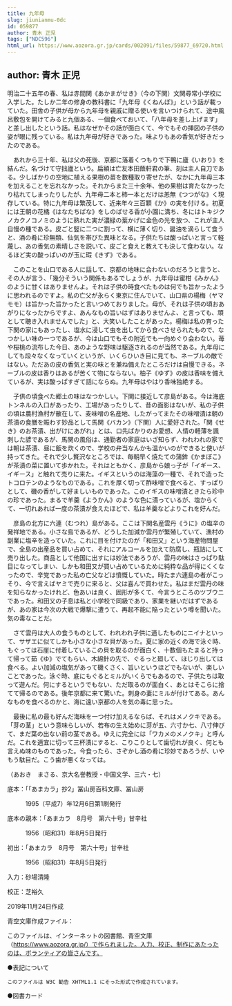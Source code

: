 ```yaml
---
title: 九年母
slug: jiunianmu-0dc
id: 059877
author: 青木 正児
tags: ["NDC596"]
html_url: https://www.aozora.gr.jp/cards/002091/files/59877_69720.html
---
```


## author: 青木 正児

明治二十五年の春、私は赤間関《あかまがせき》（今の下関）文関尋常小学校に入学した。たしか二年の修身の教科書に「九年母《くねんぼ》」という話が載っていた。田舎の子供が母から九年母を親戚に贈る使いを言いつけられて、途中風呂敷包を開けてみると九個ある、一個食べておいて、「八年母を差し上げます」と差し出したという話。私はなぜかその話が面白くて、今でもその挿図の子供の姿が眼に残っている。私は九年母が好きであった。味よりもあの香気が好きだったのである。

　あれから三十年、私は父の死後、京都に落着くつもりで下鴨に廬《いおり》を結んだ。名づけて守拙廬という。扁額は亡友本田蔭軒君の筆、刻は主人自刀である。少しばかりの空地に植える果樹の苗を数種取り寄せたが、なかに九年母三本を加えることを忘れなかった。それからまた三十余年、他の果樹は育たなかったり枯れてしまったりしたが、九年母二本と柿一本とだけは恙無《つつがな》く現存している。特に九年母は繁茂して、近来年々三百顆《か》の実を付ける。初夏には王朝の花橘《はなたちばな》をしのばせる香が小園に満ち、冬にはトキジクノカクノコノミのように熟れた実が濃緑の葉かげに金色の光を放つ、これが主人自慢の種である。皮ごと竪に二つに割って、横に薄く切り、醤油を滴らして食うと、酒の肴に珍無類、仙気を帯びた異味となる。子供たちは酸っぱいと言って軽蔑し、あの香気の素晴しさを説いて、皮ごと食えと教えても決して食わない。なるほど実の酸っぱいのが玉に瑕《きず》である。

　このことを山口である人に話して、京都の地味に合わないのだろうと言うと、その人が言う、「幾分そういう関係もあるでしょうが、九年母は蜜柑《みかん》のように甘くはありませんよ。それは子供の時食べたものは何でも旨かったように思われるのですよ。私の亡父が永らく東京に住んでいて、山口県の楊梅（ヤマモモ）は旨かった旨かったと言いつめておりました。母が、それは子供の頃おあがりになったからですよ、あんなもの旨いはずはありませんよ、と言っても、頑として聴き入れませんでした」と、大笑いしたことがあった。楊梅は私の育った下関の家にもあったし、塩水に浸して虫を出してから食べさせられたもので、なつかしい味の一つであるが、今は山口でもその附近でも一向めぐり会わない。苺や桜桃の流布した今日、あのような野味は駆逐されるのが当然である。九年母にしても段々なくなっていくというが、いくらひいき目に見ても、ネーブルの敵ではない。ただあの皮の香気と実の味とを兼ね備えたところだけは自慢できる。ネーブルの皮は香りはあるが苦くて物にならない。柚子《ゆず》の皮は香味を備えているが、実は酸っぱすぎて話にならぬ。九年母はやはり香味独絶する。

　子供の頃食べた郷土の味はなつかしい。下関に接近して彦島がある。今は海底トンネルの入口があったり、工場があったりして、昔の面影はないが、私の子供の頃は農村漁村が散在して、麦味噌の名産地、したがってまたその味噌漬は朝の茶漬の食膳を賑わす妙品として馬関《バカン》（下関）人に愛好された。「関《せき》のお茶漬、出がけにあがれ」とは、口先ばかりのお愛想、人情の軽薄を諷刺した諺であるが、馬関の風俗は、通勤者の家庭はいざ知らず、われわれの家では朝は茶漬、昼に飯を炊くので、学校の弁当なんかも温かいのができると使いが持ってきた。それで少し贅沢なところでは、毎朝早く焼たての蒲鉾《かまぼこ》が茶漬の菜に置いて歩かれた。それはともかく、彦島から娘っ子が「イギース、イギース」と触れて売りに来た。イギスというのは海藻の一種で、それで造ったトコロテンのようなものである。これを厚く切って酢味噌で食べると、すっぱりとして、磯の香がして好ましいものであった。このイギスの味噌漬ときたら珍中の珍であった。まるで羊羹《ようかん》のような色に漬っているが、塩からくて、一切れあれば一度の茶漬が食えたほどで、私は羊羹などよりこれを好んだ。

　彦島の北方に六連（むつれ）島がある。ここは下関名産雲丹《うに》の塩辛の発祥地である。小さな島であるが、どうした加減か雲丹が繁殖していて、漁村の副業に塩辛を造っていた。これに目を付けたのが「和田又」という海産物問屋で、全島の出産品を買い占めて、それにアルコールを加えて防腐し、瓶詰にして売り出した。商品として他国に出すには妙法であろうが、雲丹の味はさっぱり駄目になってしまい、しかも和田又が買い占めているために純粋な品が得にくくなったので、辛党であった私の亡父などは憤慨していた。時たま六連島の者がこっそり、今で言えばヤミで売りに来ると、父は喜んで買わせた。私はまだ雲丹の味を知らなかったけれど、色あいは良く、固形が多くて、今言うところのツブウニであった。和田又の子息は私と小学校で同級であり、家業を継いだはずであるが、あの家は今次の大戦で爆撃に遭うて、再起不能に陥ったという噂を聞いた。気の毒なことだ。

　さて雲丹は大人の食うものとして、われわれ子供に適したものにニイナといって、サザエに似てしかも小さな小さな貝があった。夏に家の近くの海で泳ぐ時、もぐっては石崖に付着しているこの貝を取るのが面白く、十数個もたまると持って帰って茹《ゆ》でてもらい、木綿針の先で、ぐるっと廻して、ほじり出しては食べる。よい加減の塩気があって磯くさく、旨いというほどでもないが、楽しいことであった。泳ぐ時、底にもぐるとミルがいくらでもあるので、子供たちは取って遊んだ。何にするというでもない、ただ取るのが面白く、あとはそこらに捨てて帰るのである。後年京都に来て驚いた。刺身の妻にミルが付けてある。あんなものを食べるのかと、海に遠い京都の人を気の毒に思った。

　最後に私の最も好んだ海味を一つ付け加えるならば、それはメノクキである。「芽の茎」という意味らしいが、若布の生え始めに芽が五、六寸か七、八寸伸びて、まだ葉の出ない前の茎である。ゆえに完全には「ワカメのメノクキ」と呼んだ。これを適宜に切って三杯漬にすると、こりこりとして歯切れが良く、何とも言えぬ味のものであった。今食ったら、さぞかし酒の肴に珍妙であろうが、いやもう駄目だ。こう歯が悪くなっては。

（あおき　まさる、京大名誉教授・中国文学、三六・七）













底本：「「あまカラ」抄2」冨山房百科文庫、冨山房

　　　1995（平成7）年12月6日第1刷発行

底本の親本：「あまカラ　8月号　第六十号」甘辛社

　　　1956（昭和31）年8月5日発行

初出：「あまカラ　8月号　第六十号」甘辛社

　　　1956（昭和31）年8月5日発行

入力：砂場清隆

校正：芝裕久

2019年11月24日作成

青空文庫作成ファイル：

このファイルは、インターネットの図書館、青空文庫（https://www.aozora.gr.jp/）で作られました。入力、校正、制作にあたったのは、ボランティアの皆さんです。











●表記について


	このファイルは W3C 勧告 XHTML1.1 にそった形式で作成されています。







●図書カード